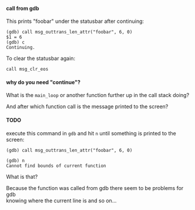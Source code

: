 #### call from gdb

This prints "foobar" under the statusbar after continuing:
```
(gdb) call msg_outtrans_len_attr("foobar", 6, 0)
$1 = 6
(gdb) c
Continuing.
```

To clear the statusbar again:
```
call msg_clr_eos
```

#### why do you need "continue"?

What is the `main_loop` or another function further up in the call stack doing?

And after which function call is the message printed to the screen?

#### TODO

execute this command in `gdb` and hit `n` until something is printed to the screen:
```
(gdb) call msg_outtrans_len_attr("foobar", 6, 0)
```

```
(gdb) n
Cannot find bounds of current function
```

What is that?

Because the function was called from gdb there seem to be problems for gdb \
knowing where the current line is and so on...
